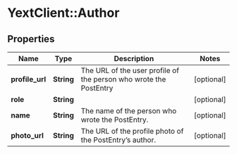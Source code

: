 # YextClient::Author

## Properties
Name | Type | Description | Notes
------------ | ------------- | ------------- | -------------
**profile_url** | **String** | The URL of the user profile of the person who wrote the PostEntry | [optional] 
**role** | **String** |  | [optional] 
**name** | **String** | The name of the person who wrote the PostEntry. | [optional] 
**photo_url** | **String** | The URL of the profile photo of the PostEntry’s author. | [optional] 


